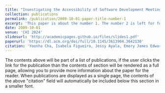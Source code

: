 ```yaml
---
title: "Investigating the Accessibility of Software Development Meetings for Blind and Low Vision Professionals"
collection: publications
permalink: /publication/2009-10-01-paper-title-number-1
excerpt: 'This paper is about the number 1. The number 2 is left for future work.'
date: 2009-10-01
venue: 'CHI 2024'
slidesurl: 'http://academicpages.github.io/files/slides1.pdf'
paperurl: 'https://dl.acm.org/doi/full/10.1145/3613904.3642130'
citation: 'Yoonha Cha, Isabela Figueira, Jessy Ayala, Emory James Edwards, Joshua Garcia, André van der Hoek, and Stacy Marie Branham. 2024. "Do You Want Me to Participate or Not?": Investigating the Accessibility of Software Development Meetings for Blind and Low Vision Professionals. In Proceedings of the 2024 CHI Conference on Human Factors in Computing Systems (CHI '24). Association for Computing Machinery, New York, NY, USA, Article 933, 1–17. https://doi.org/10.1145/3613904.3642130'
---
```


The contents above will be part of a list of publications, if the user clicks the link for the publication than the contents of section will be rendered as a full page, allowing you to provide more information about the paper for the reader. When publications are displayed as a single page, the contents of the above "citation" field will automatically be included below this section in a smaller font.

